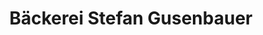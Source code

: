 ---
title: "Bäckerei Stefan Gusenbauer"
url: /st-georgen-am-walde/baeckerei-stefan-gusenbauer/
shop: Bäckerei
---